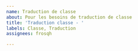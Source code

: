 ```yaml
---
name: Traduction de classe
about: Pour les besoins de traduction de classe
title: 'Traduction classe - '
labels: Classe, Traduction
assignees: frosqh

---
```



